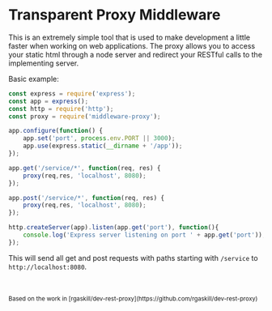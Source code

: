 # Transparent Proxy Middleware

This is an extremely simple tool that is used to make development a little faster when working on web applications. The proxy allows you to access your static html through a node server and redirect your RESTful calls to the implementing server.

Basic example:

```js
const express = require('express');
const app = express();
const http = require('http');
const proxy = require('middleware-proxy');

app.configure(function() {
    app.set('port', process.env.PORT || 3000);
    app.use(express.static(__dirname + '/app'));
});

app.get('/service/*', function(req, res) {
    proxy(req,res, 'localhost', 8080);
});

app.post('/service/*', function(req, res) {
    proxy(req,res, 'localhost', 8080);
});

http.createServer(app).listen(app.get('port'), function(){
    console.log('Express server listening on port ' + app.get('port'));
});
```

This will send all get and post requests with paths starting with `/service` to `http://localhost:8080`.

<br />
<br />
<sub>Based on the work in [rgaskill/dev-rest-proxy](https://github.com/rgaskill/dev-rest-proxy)</sub>
